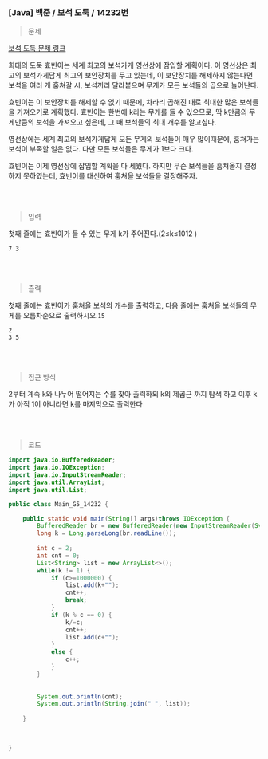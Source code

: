 <h3>[Java] 백준 / 보석 도둑 / 14232번 </h3>

> 문제
> 

[보석 도둑 문제 링크](https://www.acmicpc.net/problem/14232)

희대의 도둑 효빈이는 세계 최고의 보석가게 영선상에 잠입할 계획이다. 이 영선상은 최고의 보석가게답게 최고의 보안장치를 두고 있는데, 이 보안장치를 해제하지 않는다면 보석을 여러 개 훔쳐갈 시, 보석끼리 달라붙으며 무게가 모든 보석들의 곱으로 늘어난다.

효빈이는 이 보안장치를 해제할 수 없기 때문에, 차라리 곱해진 대로 최대한 많은 보석들을 가져오기로 계획했다. 효빈이는 한번에 k라는 무게를 들 수 있으므로, 딱 k만큼의 무게만큼의 보석을 가져오고 싶은데, 그 때 보석들의 최대 개수를 알고싶다.

영선상에는 세계 최고의 보석가게답게 모든 무게의 보석들이 매우 많이때문에, 훔쳐가는 보석이 부족할 일은 없다. 다만 모든 보석들은 무게가 1보다 크다.

효빈이는 이제 영선상에 잡입할 계획을 다 세웠다. 하지만 무슨 보석들을 훔쳐올지 결정하지 못하였는데, 효빈이를 대신하여 훔쳐올 보석들을 결정해주자.

<br>
<br>

> 입력
> 

첫째 줄에는 효빈이가 들 수 있는 무게 k가 주어진다.(2≤k≤1012
)

```
7 3
```

<br>
<br>

> 출력
> 

첫째 줄에는 효빈이가 훔쳐올 보석의 개수를 출력하고, 다음 줄에는 훔쳐올 보석들의 무게를 오름차순으로 출력하시오.`15`

```
2
3 5
```

<br>
<br>

> 접근 방식
> 

2부터 계속 k와 나누어 떨어지는 수를 찾아 출력하되 k의 제곱근 까지 탐색 하고 이후 k가 아직 1이 아니라면 k를 마지막으로 출력한다

<br>
<br>

> 코드
> 

```java
import java.io.BufferedReader;
import java.io.IOException;
import java.io.InputStreamReader;
import java.util.ArrayList;
import java.util.List;

public class Main_G5_14232 {

	public static void main(String[] args)throws IOException {
		BufferedReader br = new BufferedReader(new InputStreamReader(System.in));
		long k = Long.parseLong(br.readLine());
		
		int c = 2;
		int cnt = 0;
		List<String> list = new ArrayList<>();
		while(k != 1) {
			if (c>=1000000) {
				list.add(k+"");
				cnt++;
				break;
			}
			if (k % c == 0) {
				k/=c;
				cnt++;
				list.add(c+"");
			}
			else {
				c++;
			}
		}
		
		
		System.out.println(cnt);
		System.out.println(String.join(" ", list));
		
	}
	
	

}
```
